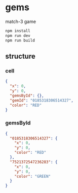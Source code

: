 # gems

match-3 game

```bash
npm install
npm run dev
npm run build
```

## structure

### cell

```json
{
  "x": 0,
  "y": 0,
  "gemsById": {},
  "gemId": "0185318306514327",
  "color": "RED"
}
```

### gemsById

```json
{
  "0185318306514327": {
    "x": 0,
    "y": 0,
    "color": "RED"
  },
  "7521372547236283": {
    "x": 0,
    "y": 0,
    "color": "GREEN"
  }
}
```
